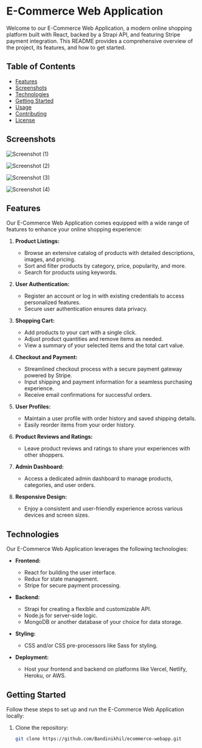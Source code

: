 # E-Commerce Web Application

Welcome to our E-Commerce Web Application, a modern online shopping platform built with React, backed by a Strapi API, and featuring Stripe payment integration. This README provides a comprehensive overview of the project, its features, and how to get started.

## Table of Contents

- [Features](#features)
- [Screenshots](#screenshots)
- [Technologies](#technologies)
- [Getting Started](#getting-started)
- [Usage](#usage)
- [Contributing](#contributing)
- [License](#license)

## Screenshots

![Screenshot (1)](https://github.com/Bandinikhil/ecommerce_webApp/blob/assets/105233916/616de9fb-dc53-43b5-a821-7e843181f020.png)

![Screenshot (2)](https://github.com/Bandinikhil/ecommerce_webApp/blob/assets/105233916/e25535a2-cd42-464f-8b2c-34d3fbded5c0.png)

![Screenshot (3)](https://github.com/Bandinikhil/ecommerce_webApp/blob/assets/105233916/d6e1ffae-dee0-43bb-80f0-fcd7210ed95c.png)

![Screenshot (4)](https://github.com/Bandinikhil/ecommerce_webApp/blob/assets/105233916/e27c6553-0646-4c4e-b66e-20719e78a3a7.png)

## Features

Our E-Commerce Web Application comes equipped with a wide range of features to enhance your online shopping experience:

1. **Product Listings:**
   - Browse an extensive catalog of products with detailed descriptions, images, and pricing.
   - Sort and filter products by category, price, popularity, and more.
   - Search for products using keywords.

2. **User Authentication:**
   - Register an account or log in with existing credentials to access personalized features.
   - Secure user authentication ensures data privacy.

3. **Shopping Cart:**
   - Add products to your cart with a single click.
   - Adjust product quantities and remove items as needed.
   - View a summary of your selected items and the total cart value.

4. **Checkout and Payment:**
   - Streamlined checkout process with a secure payment gateway powered by Stripe.
   - Input shipping and payment information for a seamless purchasing experience.
   - Receive email confirmations for successful orders.

5. **User Profiles:**
   - Maintain a user profile with order history and saved shipping details.
   - Easily reorder items from your order history.

6. **Product Reviews and Ratings:**
   - Leave product reviews and ratings to share your experiences with other shoppers.

7. **Admin Dashboard:**
   - Access a dedicated admin dashboard to manage products, categories, and user orders.

8. **Responsive Design:**
   - Enjoy a consistent and user-friendly experience across various devices and screen sizes.

## Technologies

Our E-Commerce Web Application leverages the following technologies:

- **Frontend:**
  - React for building the user interface.
  - Redux for state management.
  - Stripe for secure payment processing.

- **Backend:**
  - Strapi for creating a flexible and customizable API.
  - Node.js for server-side logic.
  - MongoDB or another database of your choice for data storage.

- **Styling:**
  - CSS and/or CSS pre-processors like Sass for styling.

- **Deployment:**
  - Host your frontend and backend on platforms like Vercel, Netlify, Heroku, or AWS.

## Getting Started

Follow these steps to set up and run the E-Commerce Web Application locally:

1. Clone the repository:

   ```bash
   git clone https://github.com/Bandinikhil/ecommerce-webapp.git
